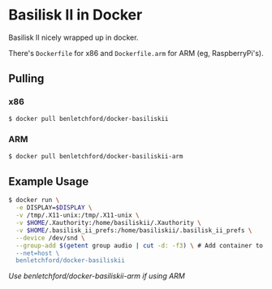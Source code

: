 # Basilisk II in Docker

Basilisk II nicely wrapped up in docker.

There's `Dockerfile` for x86 and `Dockerfile.arm` for ARM (eg, RaspberryPi's).

## Pulling

### x86
```bash
$ docker pull benletchford/docker-basiliskii
```

### ARM
```bash
$ docker pull benletchford/docker-basiliskii-arm
```

## Example Usage

```bash
$ docker run \
  -e DISPLAY=$DISPLAY \
  -v /tmp/.X11-unix:/tmp/.X11-unix \
  -v $HOME/.Xauthority:/home/basiliskii/.Xauthority \
  -v $HOME/.basilisk_ii_prefs:/home/basiliskii/.basilisk_ii_prefs \
  --device /dev/snd \
  --group-add $(getent group audio | cut -d: -f3) \ # Add container to host's audio group so it can use /dev/snd
  --net=host \
  benletchford/docker-basiliskii
```

*Use benletchford/docker-basiliskii-arm if using ARM*

